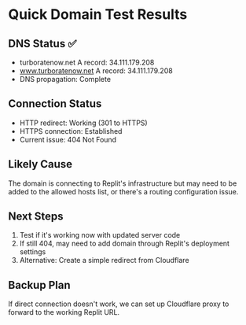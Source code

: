 # Quick Domain Test Results

## DNS Status ✅
- turboratenow.net A record: 34.111.179.208 
- www.turboratenow.net A record: 34.111.179.208
- DNS propagation: Complete

## Connection Status
- HTTP redirect: Working (301 to HTTPS)
- HTTPS connection: Established
- Current issue: 404 Not Found

## Likely Cause
The domain is connecting to Replit's infrastructure but may need to be added to the allowed hosts list, or there's a routing configuration issue.

## Next Steps
1. Test if it's working now with updated server code
2. If still 404, may need to add domain through Replit's deployment settings
3. Alternative: Create a simple redirect from Cloudflare

## Backup Plan
If direct connection doesn't work, we can set up Cloudflare proxy to forward to the working Replit URL.